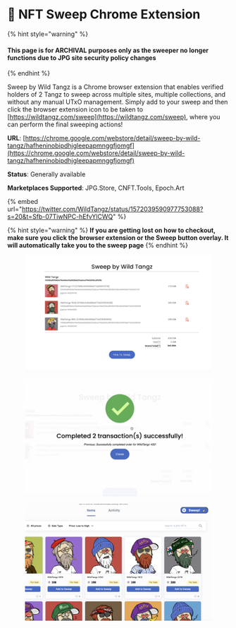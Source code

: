 # 🧹 NFT Sweep Chrome Extension

{% hint style="warning" %}
#### This page is for ARCHIVAL purposes only as the sweeper no longer functions due to JPG site security policy changes
{% endhint %}

Sweep by Wild Tangz is a Chrome browser extension that enables verified holders of 2 Tangz to sweep across multiple sites, multiple collections, and without any manual UTxO management. Simply add to your sweep and then click the browser extension icon to be taken to [https://wildtangz.com/sweep](https://wildtangz.com/sweep), where you can perform the final sweeping actions!

**URL**: [https://chrome.google.com/webstore/detail/sweep-by-wild-tangz/hafheninobipdhjgleepapmnggfjomgf](https://chrome.google.com/webstore/detail/sweep-by-wild-tangz/hafheninobipdhjgleepapmnggfjomgf)

**Status**: Generally available

**Marketplaces Supported**: JPG.Store, CNFT.Tools, Epoch.Art

{% embed url="https://twitter.com/WildTangz/status/1572039590977753088?s=20&t=Sfb-07TiwNPC-hEfvYlCWQ" %}

{% hint style="warning" %}
**If you are getting lost on how to checkout, make sure you click the browser extension or the Sweep button overlay. It will automatically take you to the sweep page**
{% endhint %}

<div>

<figure><img src="../.gitbook/assets/Screen Shot 2022-08-16 at 12.56.09 PM.png" alt=""><figcaption></figcaption></figure>

 

<figure><img src="../.gitbook/assets/Screen Shot 2022-08-29 at 10.20.25 AM.png" alt=""><figcaption></figcaption></figure>

 

<figure><img src="../.gitbook/assets/Screen Shot 2022-09-16 at 11.48.26 AM.png" alt=""><figcaption></figcaption></figure>

</div>
